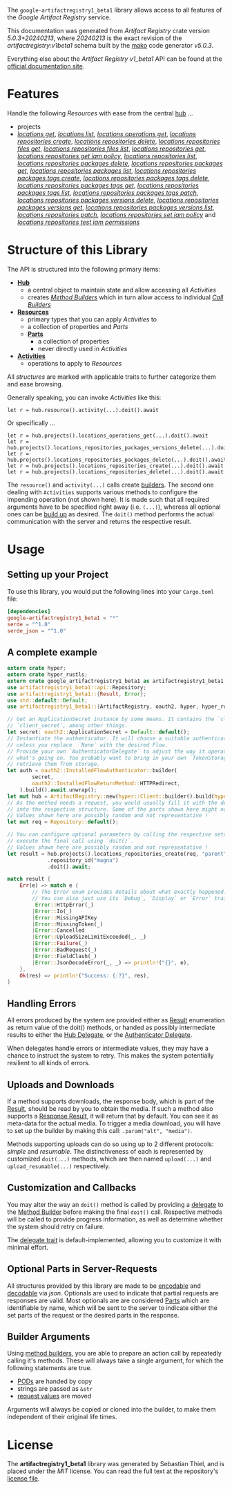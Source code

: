 <!---
DO NOT EDIT !
This file was generated automatically from 'src/generator/templates/api/README.md.mako'
DO NOT EDIT !
-->
The `google-artifactregistry1_beta1` library allows access to all features of the *Google Artifact Registry* service.

This documentation was generated from *Artifact Registry* crate version *5.0.3+20240213*, where *20240213* is the exact revision of the *artifactregistry:v1beta1* schema built by the [mako](http://www.makotemplates.org/) code generator *v5.0.3*.

Everything else about the *Artifact Registry* *v1_beta1* API can be found at the
[official documentation site](https://cloud.google.com/artifacts/docs/).
# Features

Handle the following *Resources* with ease from the central [hub](https://docs.rs/google-artifactregistry1_beta1/5.0.3+20240213/google_artifactregistry1_beta1/ArtifactRegistry) ... 

* projects
 * [*locations get*](https://docs.rs/google-artifactregistry1_beta1/5.0.3+20240213/google_artifactregistry1_beta1/api::ProjectLocationGetCall), [*locations list*](https://docs.rs/google-artifactregistry1_beta1/5.0.3+20240213/google_artifactregistry1_beta1/api::ProjectLocationListCall), [*locations operations get*](https://docs.rs/google-artifactregistry1_beta1/5.0.3+20240213/google_artifactregistry1_beta1/api::ProjectLocationOperationGetCall), [*locations repositories create*](https://docs.rs/google-artifactregistry1_beta1/5.0.3+20240213/google_artifactregistry1_beta1/api::ProjectLocationRepositoryCreateCall), [*locations repositories delete*](https://docs.rs/google-artifactregistry1_beta1/5.0.3+20240213/google_artifactregistry1_beta1/api::ProjectLocationRepositoryDeleteCall), [*locations repositories files get*](https://docs.rs/google-artifactregistry1_beta1/5.0.3+20240213/google_artifactregistry1_beta1/api::ProjectLocationRepositoryFileGetCall), [*locations repositories files list*](https://docs.rs/google-artifactregistry1_beta1/5.0.3+20240213/google_artifactregistry1_beta1/api::ProjectLocationRepositoryFileListCall), [*locations repositories get*](https://docs.rs/google-artifactregistry1_beta1/5.0.3+20240213/google_artifactregistry1_beta1/api::ProjectLocationRepositoryGetCall), [*locations repositories get iam policy*](https://docs.rs/google-artifactregistry1_beta1/5.0.3+20240213/google_artifactregistry1_beta1/api::ProjectLocationRepositoryGetIamPolicyCall), [*locations repositories list*](https://docs.rs/google-artifactregistry1_beta1/5.0.3+20240213/google_artifactregistry1_beta1/api::ProjectLocationRepositoryListCall), [*locations repositories packages delete*](https://docs.rs/google-artifactregistry1_beta1/5.0.3+20240213/google_artifactregistry1_beta1/api::ProjectLocationRepositoryPackageDeleteCall), [*locations repositories packages get*](https://docs.rs/google-artifactregistry1_beta1/5.0.3+20240213/google_artifactregistry1_beta1/api::ProjectLocationRepositoryPackageGetCall), [*locations repositories packages list*](https://docs.rs/google-artifactregistry1_beta1/5.0.3+20240213/google_artifactregistry1_beta1/api::ProjectLocationRepositoryPackageListCall), [*locations repositories packages tags create*](https://docs.rs/google-artifactregistry1_beta1/5.0.3+20240213/google_artifactregistry1_beta1/api::ProjectLocationRepositoryPackageTagCreateCall), [*locations repositories packages tags delete*](https://docs.rs/google-artifactregistry1_beta1/5.0.3+20240213/google_artifactregistry1_beta1/api::ProjectLocationRepositoryPackageTagDeleteCall), [*locations repositories packages tags get*](https://docs.rs/google-artifactregistry1_beta1/5.0.3+20240213/google_artifactregistry1_beta1/api::ProjectLocationRepositoryPackageTagGetCall), [*locations repositories packages tags list*](https://docs.rs/google-artifactregistry1_beta1/5.0.3+20240213/google_artifactregistry1_beta1/api::ProjectLocationRepositoryPackageTagListCall), [*locations repositories packages tags patch*](https://docs.rs/google-artifactregistry1_beta1/5.0.3+20240213/google_artifactregistry1_beta1/api::ProjectLocationRepositoryPackageTagPatchCall), [*locations repositories packages versions delete*](https://docs.rs/google-artifactregistry1_beta1/5.0.3+20240213/google_artifactregistry1_beta1/api::ProjectLocationRepositoryPackageVersionDeleteCall), [*locations repositories packages versions get*](https://docs.rs/google-artifactregistry1_beta1/5.0.3+20240213/google_artifactregistry1_beta1/api::ProjectLocationRepositoryPackageVersionGetCall), [*locations repositories packages versions list*](https://docs.rs/google-artifactregistry1_beta1/5.0.3+20240213/google_artifactregistry1_beta1/api::ProjectLocationRepositoryPackageVersionListCall), [*locations repositories patch*](https://docs.rs/google-artifactregistry1_beta1/5.0.3+20240213/google_artifactregistry1_beta1/api::ProjectLocationRepositoryPatchCall), [*locations repositories set iam policy*](https://docs.rs/google-artifactregistry1_beta1/5.0.3+20240213/google_artifactregistry1_beta1/api::ProjectLocationRepositorySetIamPolicyCall) and [*locations repositories test iam permissions*](https://docs.rs/google-artifactregistry1_beta1/5.0.3+20240213/google_artifactregistry1_beta1/api::ProjectLocationRepositoryTestIamPermissionCall)




# Structure of this Library

The API is structured into the following primary items:

* **[Hub](https://docs.rs/google-artifactregistry1_beta1/5.0.3+20240213/google_artifactregistry1_beta1/ArtifactRegistry)**
    * a central object to maintain state and allow accessing all *Activities*
    * creates [*Method Builders*](https://docs.rs/google-artifactregistry1_beta1/5.0.3+20240213/google_artifactregistry1_beta1/client::MethodsBuilder) which in turn
      allow access to individual [*Call Builders*](https://docs.rs/google-artifactregistry1_beta1/5.0.3+20240213/google_artifactregistry1_beta1/client::CallBuilder)
* **[Resources](https://docs.rs/google-artifactregistry1_beta1/5.0.3+20240213/google_artifactregistry1_beta1/client::Resource)**
    * primary types that you can apply *Activities* to
    * a collection of properties and *Parts*
    * **[Parts](https://docs.rs/google-artifactregistry1_beta1/5.0.3+20240213/google_artifactregistry1_beta1/client::Part)**
        * a collection of properties
        * never directly used in *Activities*
* **[Activities](https://docs.rs/google-artifactregistry1_beta1/5.0.3+20240213/google_artifactregistry1_beta1/client::CallBuilder)**
    * operations to apply to *Resources*

All *structures* are marked with applicable traits to further categorize them and ease browsing.

Generally speaking, you can invoke *Activities* like this:

```Rust,ignore
let r = hub.resource().activity(...).doit().await
```

Or specifically ...

```ignore
let r = hub.projects().locations_operations_get(...).doit().await
let r = hub.projects().locations_repositories_packages_versions_delete(...).doit().await
let r = hub.projects().locations_repositories_packages_delete(...).doit().await
let r = hub.projects().locations_repositories_create(...).doit().await
let r = hub.projects().locations_repositories_delete(...).doit().await
```

The `resource()` and `activity(...)` calls create [builders][builder-pattern]. The second one dealing with `Activities` 
supports various methods to configure the impending operation (not shown here). It is made such that all required arguments have to be 
specified right away (i.e. `(...)`), whereas all optional ones can be [build up][builder-pattern] as desired.
The `doit()` method performs the actual communication with the server and returns the respective result.

# Usage

## Setting up your Project

To use this library, you would put the following lines into your `Cargo.toml` file:

```toml
[dependencies]
google-artifactregistry1_beta1 = "*"
serde = "^1.0"
serde_json = "^1.0"
```

## A complete example

```Rust
extern crate hyper;
extern crate hyper_rustls;
extern crate google_artifactregistry1_beta1 as artifactregistry1_beta1;
use artifactregistry1_beta1::api::Repository;
use artifactregistry1_beta1::{Result, Error};
use std::default::Default;
use artifactregistry1_beta1::{ArtifactRegistry, oauth2, hyper, hyper_rustls, chrono, FieldMask};

// Get an ApplicationSecret instance by some means. It contains the `client_id` and 
// `client_secret`, among other things.
let secret: oauth2::ApplicationSecret = Default::default();
// Instantiate the authenticator. It will choose a suitable authentication flow for you, 
// unless you replace  `None` with the desired Flow.
// Provide your own `AuthenticatorDelegate` to adjust the way it operates and get feedback about 
// what's going on. You probably want to bring in your own `TokenStorage` to persist tokens and
// retrieve them from storage.
let auth = oauth2::InstalledFlowAuthenticator::builder(
        secret,
        oauth2::InstalledFlowReturnMethod::HTTPRedirect,
    ).build().await.unwrap();
let mut hub = ArtifactRegistry::new(hyper::Client::builder().build(hyper_rustls::HttpsConnectorBuilder::new().with_native_roots().https_or_http().enable_http1().build()), auth);
// As the method needs a request, you would usually fill it with the desired information
// into the respective structure. Some of the parts shown here might not be applicable !
// Values shown here are possibly random and not representative !
let mut req = Repository::default();

// You can configure optional parameters by calling the respective setters at will, and
// execute the final call using `doit()`.
// Values shown here are possibly random and not representative !
let result = hub.projects().locations_repositories_create(req, "parent")
             .repository_id("magna")
             .doit().await;

match result {
    Err(e) => match e {
        // The Error enum provides details about what exactly happened.
        // You can also just use its `Debug`, `Display` or `Error` traits
         Error::HttpError(_)
        |Error::Io(_)
        |Error::MissingAPIKey
        |Error::MissingToken(_)
        |Error::Cancelled
        |Error::UploadSizeLimitExceeded(_, _)
        |Error::Failure(_)
        |Error::BadRequest(_)
        |Error::FieldClash(_)
        |Error::JsonDecodeError(_, _) => println!("{}", e),
    },
    Ok(res) => println!("Success: {:?}", res),
}

```
## Handling Errors

All errors produced by the system are provided either as [Result](https://docs.rs/google-artifactregistry1_beta1/5.0.3+20240213/google_artifactregistry1_beta1/client::Result) enumeration as return value of
the doit() methods, or handed as possibly intermediate results to either the 
[Hub Delegate](https://docs.rs/google-artifactregistry1_beta1/5.0.3+20240213/google_artifactregistry1_beta1/client::Delegate), or the [Authenticator Delegate](https://docs.rs/yup-oauth2/*/yup_oauth2/trait.AuthenticatorDelegate.html).

When delegates handle errors or intermediate values, they may have a chance to instruct the system to retry. This 
makes the system potentially resilient to all kinds of errors.

## Uploads and Downloads
If a method supports downloads, the response body, which is part of the [Result](https://docs.rs/google-artifactregistry1_beta1/5.0.3+20240213/google_artifactregistry1_beta1/client::Result), should be
read by you to obtain the media.
If such a method also supports a [Response Result](https://docs.rs/google-artifactregistry1_beta1/5.0.3+20240213/google_artifactregistry1_beta1/client::ResponseResult), it will return that by default.
You can see it as meta-data for the actual media. To trigger a media download, you will have to set up the builder by making
this call: `.param("alt", "media")`.

Methods supporting uploads can do so using up to 2 different protocols: 
*simple* and *resumable*. The distinctiveness of each is represented by customized 
`doit(...)` methods, which are then named `upload(...)` and `upload_resumable(...)` respectively.

## Customization and Callbacks

You may alter the way an `doit()` method is called by providing a [delegate](https://docs.rs/google-artifactregistry1_beta1/5.0.3+20240213/google_artifactregistry1_beta1/client::Delegate) to the 
[Method Builder](https://docs.rs/google-artifactregistry1_beta1/5.0.3+20240213/google_artifactregistry1_beta1/client::CallBuilder) before making the final `doit()` call. 
Respective methods will be called to provide progress information, as well as determine whether the system should 
retry on failure.

The [delegate trait](https://docs.rs/google-artifactregistry1_beta1/5.0.3+20240213/google_artifactregistry1_beta1/client::Delegate) is default-implemented, allowing you to customize it with minimal effort.

## Optional Parts in Server-Requests

All structures provided by this library are made to be [encodable](https://docs.rs/google-artifactregistry1_beta1/5.0.3+20240213/google_artifactregistry1_beta1/client::RequestValue) and 
[decodable](https://docs.rs/google-artifactregistry1_beta1/5.0.3+20240213/google_artifactregistry1_beta1/client::ResponseResult) via *json*. Optionals are used to indicate that partial requests are responses 
are valid.
Most optionals are are considered [Parts](https://docs.rs/google-artifactregistry1_beta1/5.0.3+20240213/google_artifactregistry1_beta1/client::Part) which are identifiable by name, which will be sent to 
the server to indicate either the set parts of the request or the desired parts in the response.

## Builder Arguments

Using [method builders](https://docs.rs/google-artifactregistry1_beta1/5.0.3+20240213/google_artifactregistry1_beta1/client::CallBuilder), you are able to prepare an action call by repeatedly calling it's methods.
These will always take a single argument, for which the following statements are true.

* [PODs][wiki-pod] are handed by copy
* strings are passed as `&str`
* [request values](https://docs.rs/google-artifactregistry1_beta1/5.0.3+20240213/google_artifactregistry1_beta1/client::RequestValue) are moved

Arguments will always be copied or cloned into the builder, to make them independent of their original life times.

[wiki-pod]: http://en.wikipedia.org/wiki/Plain_old_data_structure
[builder-pattern]: http://en.wikipedia.org/wiki/Builder_pattern
[google-go-api]: https://github.com/google/google-api-go-client

# License
The **artifactregistry1_beta1** library was generated by Sebastian Thiel, and is placed 
under the *MIT* license.
You can read the full text at the repository's [license file][repo-license].

[repo-license]: https://github.com/Byron/google-apis-rsblob/main/LICENSE.md

